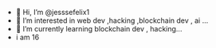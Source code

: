 - 👋 Hi, I’m @jesssefelix1
- 👀 I’m interested in web dev ,hacking ,blockchain dev , ai ...
- 🌱 I’m currently learning blockchain dev , hacking...
- i am 16
<!---
jesssefelix1/jesssefelix1 is a ✨ special ✨ repository because its `README.md` (this file) appears on your GitHub profile.
You can click the Preview link to take a look at your changes.
--->
